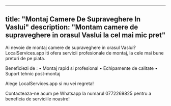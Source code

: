 
---
title: "Montaj Camere De Supraveghere In Vaslui"
description: "Montam camere de supraveghere in orasul Vaslui la cel mai mic pret"
---


Ai nevoie de montaj camere de supraveghere in orasul Vaslui? LocalServices.app iti ofera servicii profesionale de montaj, la cele mai bune preturi de pe piata. 

Beneficiezi de : 
• Montaj rapid si profesional
• Echipamente de calitate
• Suport tehnic post-montaj

Alege LocalServices.app si nu vei regreta!

Contacteaza-ne acum pe Whatsapp la numarul 0772269825 pentru a beneficia de serviciile noastre!
